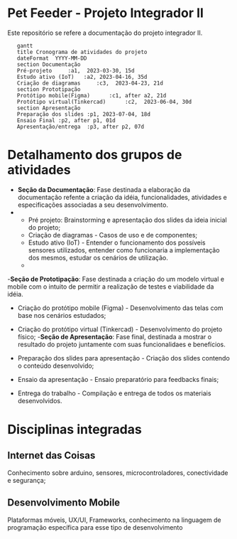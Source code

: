 # Pet Feeder - Projeto Integrador II
Este repositório se refere a documentação do projeto integrador II. 
 
 ```mermaid
    gantt
    title Cronograma de atividades do projeto
    dateFormat  YYYY-MM-DD
    section Documentação
    Pré-projeto     :a1,  2023-03-30, 15d
    Estudo ativo (IoT)   :a2, 2023-04-16, 35d
    Criação de diagramas     :c3,  2023-04-23, 21d
    section Prototipação
    Protótipo mobile(Figma)      :c1, after a2, 21d
    Protótipo virtual(Tinkercad)      :c2,  2023-06-04, 30d
    section Apresentação
    Preparação dos slides :p1, 2023-07-04, 18d
    Ensaio Final :p2, after p1, 01d
    Apresentação/entrega  :p3, after p2, 07d
``` 

# Detalhamento dos grupos de atividades

- **Seção da Documentação**: Fase destinada a elaboração da documentação refente a criação da idéia, funcionalidades, atividades e especificações associadas a seu desenvolvimento.
- 
   - Pré projeto: Brainstorming e apresentação dos slides da ideia inicial do projeto;
   - Criação de diagramas - Casos de uso e de componentes;
   - Estudo ativo (IoT) - Entender o funcionamento dos possíveis sensores utilizados, entender como funcionaria a implementação dos mesmos, estudar os cenários de utilização.
   - 
-**Seção de Prototipação**: Fase destinada a criação do um modelo virtual e mobile com o intuito de permitir a realização de testes e viabilidade da idéia.

   - Criação do protótipo mobile (Figma) - Desenvolvimento das telas com base nos cenários estudados;
   - Criação do protótipo virtual (Tinkercad) - Desenvolvimento do projeto físico;
-**Seção de Apresentação**: Fase final, destinada a mostrar o resultado do projeto juntamente com suas funcionalidaes e benefícios.

   - Preparação dos slides para apresentação - Criação dos slides contendo o conteúdo desenvolvido;
   - Ensaio da apresentação - Ensaio preparatório para feedbacks finais;
   - Entrega do trabalho - Compilação e entrega de todos os materiais desenvolvidos.

# Disciplinas integradas
## Internet das Coisas 

Conhecimento sobre arduino, sensores, microcontroladores, conectividade e segurança;

## Desenvolvimento Mobile

Plataformas móveis, UX/UI, Frameworks, conhecimento na linguagem de programação específica para esse tipo de desenvolvimento
